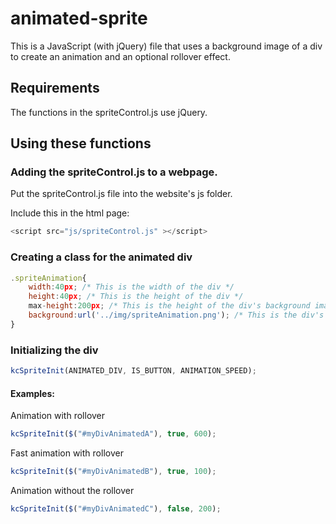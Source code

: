 # animated-sprite

This is a JavaScript (with jQuery) file that uses a background image of a div to create an animation and an optional rollover effect.

## Requirements

The functions in the spriteControl.js use jQuery.

## Using these functions

### Adding the spriteControl.js to a webpage.

Put the spriteControl.js file into the website's js folder.

Include this in the html page:

```javascript
<script src="js/spriteControl.js" ></script>
```

### Creating a class for the animated div

```javascript
.spriteAnimation{
    width:40px; /* This is the width of the div */
    height:40px; /* This is the height of the div */
    max-height:200px; /* This is the height of the div's background image */
    background:url('../img/spriteAnimation.png'); /* This is the div's background image */
}
```
### Initializing the div

```javascript
kcSpriteInit(ANIMATED_DIV, IS_BUTTON, ANIMATION_SPEED);
```

#### Examples:

Animation with rollover
```javascript
kcSpriteInit($("#myDivAnimatedA"), true, 600);
```

Fast animation with rollover
```javascript
kcSpriteInit($("#myDivAnimatedB"), true, 100); 
```

Animation without the rollover
```javascript
kcSpriteInit($("#myDivAnimatedC"), false, 200);
```
